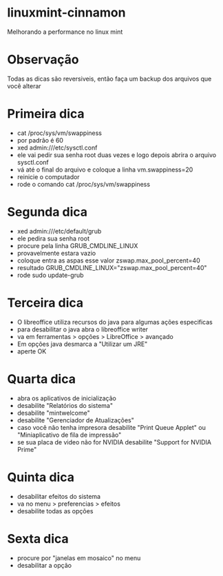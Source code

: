 # linuxmint-cinnamon
Melhorando a performance no linux mint

# Observação
Todas as dicas são reversiveis, então faça um backup dos arquivos que você alterar

# Primeira dica
 - cat /proc/sys/vm/swappiness
 - por padrão é 60
 - xed admin:///etc/sysctl.conf
 - ele vai pedir sua senha root duas vezes e logo depois abrira o arquivo sysctl.conf
 - vá até o final do arquivo e coloque a linha vm.swappiness=20
 - reinicie o computador
 - rode o comando cat /proc/sys/vm/swappiness

# Segunda dica
 - xed admin:///etc/default/grub
 - ele pedira sua senha root
 - procure pela linha GRUB_CMDLINE_LINUX
 - provavelmente estara vazio
 - coloque entra as aspas esse valor zswap.max_pool_percent=40
 - resultado GRUB_CMDLINE_LINUX="zswap.max_pool_percent=40"
 - rode sudo update-grub

# Terceira dica
 - O libreoffice utiliza recursos do java para algumas ações especificas
 - para desabilitar o java abra o libreoffice writer
 - va em ferramentas > opções > LibreOffice > avançado
 - Em opções java desmarca a "Utilizar um JRE"
 - aperte OK

# Quarta dica
 - abra os aplicativos de inicialização
 - desabilite "Relatórios do sistema"
 - desabilite "mintwelcome"
 - desabilite "Gerenciador de Atualizações"
 - caso você não tenha impresora desabilite "Print Queue Applet" ou "Miniaplicativo de fila de impressão"
 - se sua placa de video não for NVIDIA desabilite "Support for NVIDIA Prime"

# Quinta dica
 - desabilitar efeitos do sistema
 - va no menu > preferencias > efeitos
 - desabilite todas as opções

# Sexta dica
 - procure por "janelas em mosaico" no menu
 - desabilitar a opção